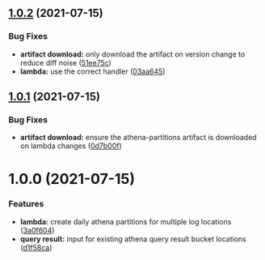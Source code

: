 ## [1.0.2](https://github.com/rokerlabs/terraform-aws-athena-partitions/compare/v1.0.1...v1.0.2) (2021-07-15)


### Bug Fixes

* **artifact download:** only download the artifact on version change to reduce diff noise ([51ee75c](https://github.com/rokerlabs/terraform-aws-athena-partitions/commit/51ee75c37650d7a4b75e3dcebf93ce3dd5845816))
* **lambda:** use the correct handler ([03aa645](https://github.com/rokerlabs/terraform-aws-athena-partitions/commit/03aa645dfef3fdac5dea100ba99dd761044cbfc0))

## [1.0.1](https://github.com/rokerlabs/terraform-aws-athena-partitions/compare/v1.0.0...v1.0.1) (2021-07-15)


### Bug Fixes

* **artifact download:** ensure the athena-partitions artifact is downloaded on lambda changes ([0d7b00f](https://github.com/rokerlabs/terraform-aws-athena-partitions/commit/0d7b00f32a5cdce5173dee7791fe989a097114f2))

# 1.0.0 (2021-07-15)


### Features

* **lambda:** create daily athena partitions for multiple log locations ([3a0f604](https://github.com/rokerlabs/terraform-aws-athena-partitions/commit/3a0f60400557b96d497c46f2274dd2aa14e0854f))
* **query result:** input for existing athena query result bucket locations ([d1f58ca](https://github.com/rokerlabs/terraform-aws-athena-partitions/commit/d1f58ca43909949a90c0fc2511529220ae7e6be9))